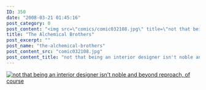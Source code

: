 ```yaml
---
ID: 350
date: "2008-03-21 01:45:16"
post_category: 0
post_content: "<img src=\"comics/comic032108.jpg\" title=\"not that being an interior designer isn't noble and beyond reproach, of course\" />"
title: "The Alchemical Brothers"
post_excerpt: ""
post_name: "the-alchemical-brothers"
post_content_src: "comic032108.jpg"
post_content_title: "not that being an interior designer isn't noble and beyond reproach, of course"
---
```



[![not that being an interior designer isn't noble and beyond reproach, of course](/comics-hi-res/comic032108.jpg)](/comics-hi-res/comic032108.jpg "not that being an interior designer isn't noble and beyond reproach, of course")
